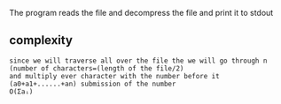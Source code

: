 The program reads the file and decompress the file and print it to stdout
## complexity 
    since we will traverse all over the file the we will go through n (number of characters=(length of the file/2) 
    and multiply ever character with the number before it (a0+a1+......+an) submission of the number
    O(Σaᵢ)
